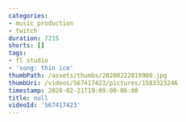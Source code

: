 ```yaml
---
categories:
- music production
- twitch
duration: 7215
shorts: []
tags:
- fl studio
- 'song: thin ice'
thumbPath: /assets/thumbs/20200222010900.jpg
thumbUri: /videos/567417423/pictures/1583323246
timestamp: 2020-02-21T19:09:00-06:00
title: null
videoId: '567417423'
---
```


